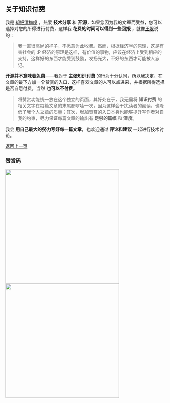 ## 关于知识付费

我是 [却把清梅嗅](https://github.com/qingmei2) ，热爱 **技术分享** 和 **开源**，如果您因为我的文章而受益，您可以选择对您的所得进行付费，这样我 **花费的时间可以得到一些回报** ，就像[王垠](http://www.yinwang.org/)说的：

> 我一直很高尚的样子，不愿意为此收费。然而，根据经济学的原理，这是有害社会的 :P 经济的原理是这样，有价值的事物，应该在经济上受到相应的支持，这样好的东西才能受到鼓励，发扬光大，不好的东西才可能被人忘记。

**开源并不意味着免费**——我对于 **主张知识付费** 的行为十分认同，所以我决定，在文章的最下方加一个赞赏的入口，这样喜欢文章的人可以点进来，并根据所得选择是否自愿付费，当然 **也可以不付费**。

> 将赞赏功能统一放在这个独立的页面，其好处在于，我无需将 **知识付费** 的相关文字在每篇文章的末尾都啰嗦一次，因为这样会干扰读者的阅读，也降低了我个人文章的质量；其次，增加赞赏的入口本身也能够提升写作者对自我的约束，尽力保证每篇文章的输出有 **足够的篇幅** 和 **深度**。

我会 **用自己最大的努力写好每一篇文章**，也欢迎通过 **评论和建议** 一起进行技术讨论。

[返回上一页](https://github.com/qingmei2/Programming-life)

### 赞赏码


<div align:left;display:inline;> <img width="360" height="360" src="https://github.com/qingmei2/Programming-life/blob/master/art/alipay.jpg"/> <img width="360" height="360" src="https://github.com/qingmei2/Programming-life/blob/master/art/wechat.jpg"/> </div>

